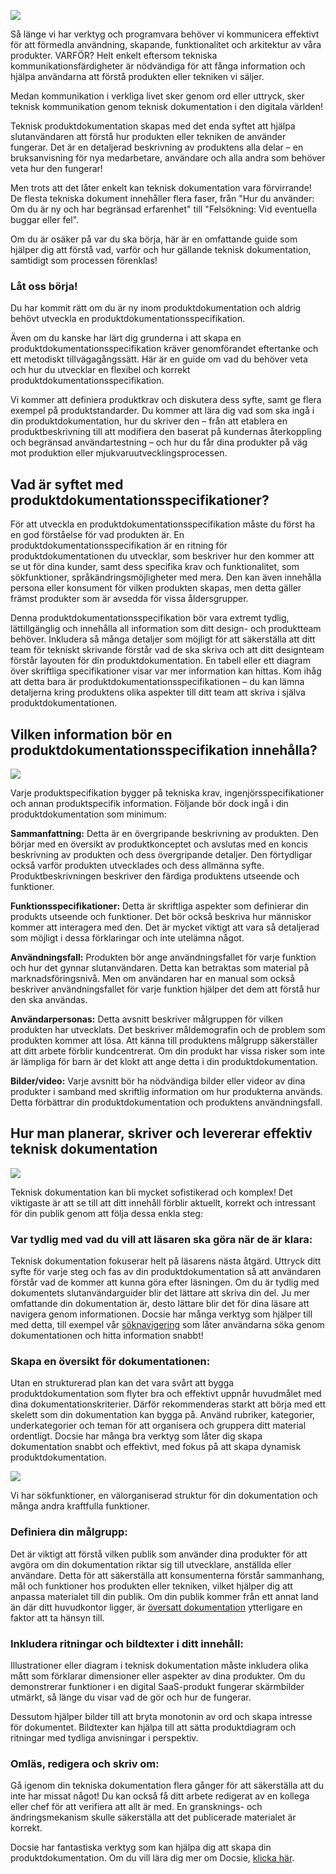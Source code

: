 ![](https://images.unsplash.com/photo-1557425955-df376b5903c8?crop=entropy&cs=tinysrgb&fit=max&fm=jpg&ixid=MnwzMTM3MXwwfDF8c2VhcmNofDU1fHx2aXNpb24lMjBib2FyZHxlbnwwfHx8fDE2MjgxODk4Mjc&ixlib=rb-1.2.1&q=80&w=1080)

Så länge vi har verktyg och programvara behöver vi kommunicera effektivt för att förmedla användning, skapande, funktionalitet och arkitektur av våra produkter. VARFÖR? Helt enkelt eftersom tekniska kommunikationsfärdigheter är nödvändiga för att fånga information och hjälpa användarna att förstå produkten eller tekniken vi säljer.

Medan kommunikation i verkliga livet sker genom ord eller uttryck, sker teknisk kommunikation genom teknisk dokumentation i den digitala världen!

Teknisk produktdokumentation skapas med det enda syftet att hjälpa slutanvändaren att förstå hur produkten eller tekniken de använder fungerar. Det är en detaljerad beskrivning av produktens alla delar – en bruksanvisning för nya medarbetare, användare och alla andra som behöver veta hur den fungerar!

Men trots att det låter enkelt kan teknisk dokumentation vara förvirrande! De flesta tekniska dokument innehåller flera faser, från "Hur du använder: Om du är ny och har begränsad erfarenhet" till "Felsökning: Vid eventuella buggar eller fel".

Om du är osäker på var du ska börja, här är en omfattande guide som hjälper dig att förstå vad, varför och hur gällande teknisk dokumentation, samtidigt som processen förenklas!

### Låt oss börja!

Du har kommit rätt om du är ny inom produktdokumentation och aldrig behövt utveckla en produktdokumentationsspecifikation.

Även om du kanske har lärt dig grunderna i att skapa en produktdokumentationsspecifikation kräver genomförandet eftertanke och ett metodiskt tillvägagångssätt. Här är en guide om vad du behöver veta och hur du utvecklar en flexibel och korrekt produktdokumentationsspecifikation.

Vi kommer att definiera produktkrav och diskutera dess syfte, samt ge flera exempel på produktstandarder. Du kommer att lära dig vad som ska ingå i din produktdokumentation, hur du skriver den – från att etablera en produktbeskrivning till att modifiera den baserat på kundernas återkoppling och begränsad användartestning – och hur du får dina produkter på väg mot produktion eller mjukvaruutvecklingsprocessen.

## Vad är syftet med produktdokumentationsspecifikationer?

För att utveckla en produktdokumentationsspecifikation måste du först ha en god förståelse för vad produkten är. En produktdokumentationsspecifikation är en ritning för produktdokumentationen du utvecklar, som beskriver hur den kommer att se ut för dina kunder, samt dess specifika krav och funktionalitet, som sökfunktioner, språkändringsmöjligheter med mera. Den kan även innehålla persona eller konsument för vilken produkten skapas, men detta gäller främst produkter som är avsedda för vissa åldersgrupper.

Denna produktdokumentationsspecifikation bör vara extremt tydlig, lättillgänglig och innehålla all information som ditt design- och produktteam behöver. Inkludera så många detaljer som möjligt för att säkerställa att ditt team för tekniskt skrivande förstår vad de ska skriva och att ditt designteam förstår layouten för din produktdokumentation. En tabell eller ett diagram över skriftliga specifikationer visar var mer information kan hittas. Kom ihåg att detta bara är produktdokumentationsspecifikationen – du kan lämna detaljerna kring produktens olika aspekter till ditt team att skriva i själva produktdokumentationen.

## Vilken information bör en produktdokumentationsspecifikation innehålla?

![](https://images.unsplash.com/photo-1506784881475-0e408bbca849?crop=entropy&cs=tinysrgb&fit=max&fm=jpg&ixid=MnwzMTM3MXwwfDF8c2VhcmNofDZ8fHBsYW5uaW5nfGVufDB8fHx8MTYyODE4OTkyNA&ixlib=rb-1.2.1&q=80&w=1080)

Varje produktspecifikation bygger på tekniska krav, ingenjörsspecifikationer och annan produktspecifik information. Följande bör dock ingå i din produktdokumentation som minimum:

**Sammanfattning:** Detta är en övergripande beskrivning av produkten. Den börjar med en översikt av produktkonceptet och avslutas med en koncis beskrivning av produkten och dess övergripande detaljer. Den förtydligar också varför produkten utvecklades och dess allmänna syfte. Produktbeskrivningen beskriver den färdiga produktens utseende och funktioner.

**Funktionsspecifikationer:** Detta är skriftliga aspekter som definierar din produkts utseende och funktioner. Det bör också beskriva hur människor kommer att interagera med den. Det är mycket viktigt att vara så detaljerad som möjligt i dessa förklaringar och inte utelämna något.

**Användningsfall:** Produkten bör ange användningsfallet för varje funktion och hur det gynnar slutanvändaren. Detta kan betraktas som material på marknadsföringsnivå. Men om användaren har en manual som också beskriver användningsfallet för varje funktion hjälper det dem att förstå hur den ska användas.

**Användarpersonas:** Detta avsnitt beskriver målgruppen för vilken produkten har utvecklats. Det beskriver måldemografin och de problem som produkten kommer att lösa. Att känna till produktens målgrupp säkerställer att ditt arbete förblir kundcentrerat. Om din produkt har vissa risker som inte är lämpliga för barn är det klokt att ange detta i din produktdokumentation.

**Bilder/video:** Varje avsnitt bör ha nödvändiga bilder eller videor av dina produkter i samband med skriftlig information om hur produkterna används. Detta förbättrar din produktdokumentation och produktens användningsfall.

## Hur man planerar, skriver och levererar effektiv teknisk dokumentation

![](https://images.unsplash.com/photo-1450101499163-c8848c66ca85?crop=entropy&cs=tinysrgb&fit=max&fm=jpg&ixid=MnwzMTM3MXwwfDF8c2VhcmNofDF8fHdyaXR0aW5nfGVufDB8fHx8MTYyODE5MDAwOQ&ixlib=rb-1.2.1&q=80&w=1080)

Teknisk dokumentation kan bli mycket sofistikerad och komplex! Det viktigaste är att se till att ditt innehåll förblir aktuellt, korrekt och intressant för din publik genom att följa dessa enkla steg:

### Var tydlig med vad du vill att läsaren ska göra när de är klara:

Teknisk dokumentation fokuserar helt på läsarens nästa åtgärd. Uttryck ditt syfte för varje steg och fas av din produktdokumentation så att användaren förstår vad de kommer att kunna göra efter läsningen. Om du är tydlig med dokumentets slutanvändarguider blir det lättare att skriva din del. Ju mer omfattande din dokumentation är, desto lättare blir det för dina läsare att navigera genom informationen. Docsie har många verktyg som hjälper till med detta, till exempel vår [söknavigering](https://help.docsie.io/?doc=/publish-documentation-portal/plugins-extensions/) som låter användarna söka genom dokumentationen och hitta information snabbt!

### Skapa en översikt för dokumentationen:

Utan en strukturerad plan kan det vara svårt att bygga produktdokumentation som flyter bra och effektivt uppnår huvudmålet med dina dokumentationskriterier. Därför rekommenderas starkt att börja med ett skelett som din dokumentation kan bygga på. Använd rubriker, kategorier, underkategorier och teman för att organisera och gruppera ditt material ordentligt. Docsie har många bra verktyg som låter dig skapa dokumentation snabbt och effektivt, med fokus på att skapa dynamisk produktdokumentation.

![](https://cdn.docsie.io/workspace_WxPJSQ5gsES8Bzjxy/doc_ydgtE07E6Rp4AMmKv/file_sxziwEXY4iYSB0p2i/boo_Qj6raZoQQmjvdRxVs/19e9557e-cdec-2c24-9ee1-b82dff8c70f4image.png)

Vi har sökfunktioner, en välorganiserad struktur för din dokumentation och många andra kraftfulla funktioner.

### Definiera din målgrupp:

Det är viktigt att förstå vilken publik som använder dina produkter för att avgöra om din dokumentation riktar sig till utvecklare, anställda eller användare. Detta för att säkerställa att konsumenterna förstår sammanhang, mål och funktioner hos produkten eller tekniken, vilket hjälper dig att anpassa materialet till din publik. Om din publik kommer från ett annat land än där ditt huvudkontor ligger, är [översatt dokumentation](https://www.docsie.io/blog/articles/everything-you-need-to-know-about-translating-technical-manuals-with-3-easy-steps/) ytterligare en faktor att ta hänsyn till.

### Inkludera ritningar och bildtexter i ditt innehåll:

Illustrationer eller diagram i teknisk dokumentation måste inkludera olika mått som förklarar dimensioner eller aspekter av dina produkter. Om du demonstrerar funktioner i en digital SaaS-produkt fungerar skärmbilder utmärkt, så länge du visar vad de gör och hur de fungerar.

Dessutom hjälper bilder till att bryta monotonin av ord och skapa intresse för dokumentet. Bildtexter kan hjälpa till att sätta produktdiagram och ritningar med tydliga anvisningar i perspektiv.

### Omläs, redigera och skriv om:

Gå igenom din tekniska dokumentation flera gånger för att säkerställa att du inte har missat något! Du kan också få ditt arbete redigerat av en kollega eller chef för att verifiera att allt är med. En gransknings- och ändringsmekanism skulle säkerställa att det publicerade materialet är korrekt.

Docsie har fantastiska verktyg som kan hjälpa dig att skapa din produktdokumentation. Om du vill lära dig mer om Docsie, [klicka här](https://www.docsie.io/).